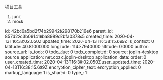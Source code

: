 项目工具

1. junit
2. mock

id: 42bd6a5bd2f74b29942b298170b216e6
parent_id: 857d22c3b091416ba8989d2bfa0378c5
created_time: 2020-04-13T16:38:02.050Z
updated_time: 2020-04-13T16:38:15.699Z
is_conflict: 0
latitude: 40.81000000
longitude: 114.87940000
altitude: 0.0000
author: 
source_url: 
is_todo: 0
todo_due: 0
todo_completed: 0
source: joplin-desktop
source_application: net.cozic.joplin-desktop
application_data: 
order: 0
user_created_time: 2020-04-13T16:38:02.050Z
user_updated_time: 2020-04-13T16:38:15.699Z
encryption_cipher_text: 
encryption_applied: 0
markup_language: 1
is_shared: 0
type_: 1